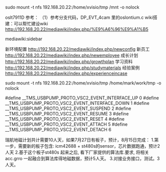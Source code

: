 
sudo mount -t nfs 192.168.20.22:/home/xvisio/tmp /mnt -o nolock

oslt7911D 参考：
（1）参考分支代码，DP_EVT_4cam 里的oslontium.c
wiki搭建：可以帮忙建设wiki
http://192.168.20.22/mediawiki/index.php/%E9%A6%96%E9%A1%B5


mediawiki:sidebar

新环境配置  http://192.168.20.22/mediawiki/index.php/newconfig
新员工 http://192.168.20.22/mediawiki/index.php/newemployee
成长计划 http://192.168.20.22/mediawiki/index.php/growthplan
学习资料 http://192.168.20.22/mediawiki/index.php/studymaterials
经验案例 http://192.168.20.22/mediawiki/index.php/experienceincase


sudo mount -t nfs 192.168.20.22:/home/xvisio/tmp /home/mark/work/tmp -o nolock


 #define __TMS_USBPUMP_PROTO_VSC2_EVENT_INTERFACE_UP  0
 #define __TMS_USBPUMP_PROTO_VSC2_EVENT_INTERFACE_DOWN 1
 #define __TMS_USBPUMP_PROTO_VSC2_EVENT_SUSPEND   2
 #define __TMS_USBPUMP_PROTO_VSC2_EVENT_RESUME   3
 #define __TMS_USBPUMP_PROTO_VSC2_EVENT_RESET   4
 #define __TMS_USBPUMP_PROTO_VSC2_EVENT_ATTACH   5
 #define __TMS_USBPUMP_PROTO_VSC2_EVENT_DETACH   6


瑞航地磁计划共计需要10人天，如果7月27日有板子，预计，8月15日完成：
1.第一步，需要新的板子包含:    icm42688 + st480s的sensor，芯片数据跑通，预计2人天
2.基于这个板子st480s 起来之后,  看下厂家提供的算法库.要求, 将相关acc.grro 一起融合到算法库得地磁数据，预计5人天。
3.对接业务接口，测试。3人天。